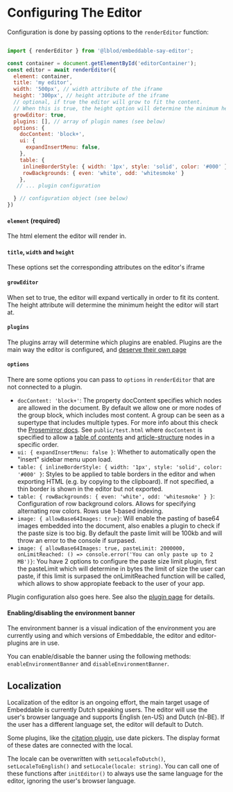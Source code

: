 # Configuring The Editor

Configuration is done by passing options to the `renderEditor` function:
```javascript

import { renderEditor } from '@lblod/embeddable-say-editor';

const container = document.getElementById('editorContainer');
const editor = await renderEditor({
  element: container,
  title: 'my editor', 
  width: '500px', // width attribute of the iframe
  height: '300px', // height attribute of the iframe
  // optional, if true the editor will grow to fit the content. 
  // When this is true, the height option will determine the minimum height at which the editor starts
  growEditor: true, 
  plugins: [], // array of plugin names (see below)
  options: {
    docContent: 'block+',
    ui: {
      expandInsertMenu: false,
    },
    table: {
     inlineBorderStyle: { width: '1px', style: 'solid', color: '#000' },
     rowBackgrounds: { even: 'white', odd: 'whitesmoke' } 
    },
   // ... plugin configuration 

  } // configuration object (see below)
})
```
#### `element` (required)
The html element the editor will render in.
#### `title`, `width` and `height`
These options set the corresponding attributes on the editor's iframe
#### `growEditor`
When set to true, the editor will expand vertically in order to fit its content.
The height attribute will determine the minimum height the editor will start at.

#### `plugins`

The plugins array will determine which plugins are enabled. Plugins are the main
way the editor is configured, and [deserve their own page](/docs/plugins.md)

#### `options`

There are some options you can pass to `options` in `renderEditor` that are not connected to a plugin.
- `docContent: 'block+'`: The property docContent specifies which nodes are allowed in the document. By default we allow one or more nodes of the group block, which includes most content. A group can be seen as a supertype that includes multiple types. For more info about this check the [Prosemirror docs](https://prosemirror.net/docs/guide/#schema.content_expressions).
  See `public/test.html` where `docContent` is specified to allow a [table of contents](/docs/plugins/table-of-contents-plugin.md) and [article-structure](/docs/plugins/article-structure-plugin.md) nodes in a specific order.
- `ui: { expandInsertMenu: false }`: Whether to automatically open the "insert" sidebar menu upon load.
- `table: { inlineBorderStyle: { width: '1px', style: 'solid', color: '#000' }`: Styles to be applied to table borders in the editor and when exporting HTML (e.g. by copying to the clipboard). If not specified, a thin border is shown in the editor but not exported.
- `table: { rowBackgrounds: { even: 'white', odd: 'whitesmoke' } }`: Configuration of row background colors. Allows for specifying alternating row colors. Rows use 1-based indexing.
- `image: { allowBase64Images: true}`: Will enable the pasting of base64 images embedded into the document, also enables a plugin to check if the paste size is too big. By default the paste limit will be 100kb and will throw an error to the console if surpased.
- `image: { allowBase64Images: true, pasteLimit: 2000000, onLimitReached: () => console.error('You can only paste up to 2 MB')}`: You have 2 options to configure the paste size limit plugin, first the pasteLimit which will determine in bytes the limit of size the user can
  paste, if this limit is surpased the onLimitReached function will be called, which allows to show appropiate feeback to the user of your app.

Plugin configuration also goes here. See also the [plugin page](/docs/plugins.md) for details.


#### Enabling/disabling the environment banner
The environment banner is a visual indication of the environment you are currently using and which versions of Embeddable, the editor and editor-plugins are in use.

You can enable/disable the banner using the following methods: `enableEnvironmentBanner` and `disableEnvironmentBanner`.

## Localization
Localization of the editor is an ongoing effort, the main target usage of Embeddable is currently Dutch speaking users. The editor will use the user's browser language and supports English (en-US) and Dutch (nl-BE). If the user has a different language set, the editor will default to Dutch.

Some plugins, like the [citation plugin](/docs/plugins/citation-plugin.md), use date pickers. The display format of these dates are connected with the local.

The locale can be overwritten with `setLocaleToDutch()`, `setLocaleToEnglish()` and `setLocale(locale: string)`. You can call one of these functions after `initEditor()` to always use the same language for the editor, ignoring the user's browser language.

